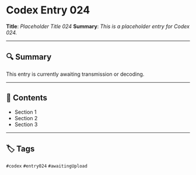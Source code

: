 # Codex Entry 024

**Title**: *Placeholder Title 024*
**Summary**: _This is a placeholder entry for Codex 024._

---

## 🔍 Summary

This entry is currently awaiting transmission or decoding.

---

## 🧠 Contents

- Section 1
- Section 2
- Section 3

---

## 🏷️ Tags

`#codex` `#entry024` `#awaitingUpload`
